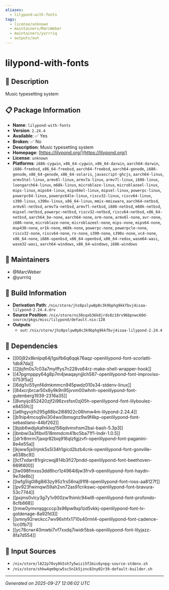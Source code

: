 ```yaml
---
aliases:
  - lilypond-with-fonts
tags:
  - license/unknown
  - maintainers/MarcWeber
  - maintainers/yurrriq
  - outputs/out
---
```


# lilypond-with-fonts

## 📝 Description

Music typesetting system

## 📋 Package Information

- **Name**: `lilypond-with-fonts`
- **Version**: `2.24.4`
- **Available**: ✅ Yes
- **Broken**: ✅ No
- **Description**: Music typesetting system
- **Homepage**: [https://lilypond.org/](https://lilypond.org/)
- **License**: `unknown`
- **Platforms**: `i686-cygwin`, `x86_64-cygwin`, `x86_64-darwin`, `aarch64-darwin`, `i686-freebsd`, `x86_64-freebsd`, `aarch64-freebsd`, `aarch64-genode`, `i686-genode`, `x86_64-genode`, `x86_64-solaris`, `javascript-ghcjs`, `aarch64-linux`, `armv5tel-linux`, `armv6l-linux`, `armv7a-linux`, `armv7l-linux`, `i686-linux`, `loongarch64-linux`, `m68k-linux`, `microblaze-linux`, `microblazeel-linux`, `mips-linux`, `mips64-linux`, `mips64el-linux`, `mipsel-linux`, `powerpc-linux`, `powerpc64-linux`, `powerpc64le-linux`, `riscv32-linux`, `riscv64-linux`, `s390-linux`, `s390x-linux`, `x86_64-linux`, `mmix-mmixware`, `aarch64-netbsd`, `armv6l-netbsd`, `armv7a-netbsd`, `armv7l-netbsd`, `i686-netbsd`, `m68k-netbsd`, `mipsel-netbsd`, `powerpc-netbsd`, `riscv32-netbsd`, `riscv64-netbsd`, `x86_64-netbsd`, `aarch64_be-none`, `aarch64-none`, `arm-none`, `armv6l-none`, `avr-none`, `i686-none`, `microblaze-none`, `microblazeel-none`, `mips-none`, `mips64-none`, `msp430-none`, `or1k-none`, `m68k-none`, `powerpc-none`, `powerpcle-none`, `riscv32-none`, `riscv64-none`, `rx-none`, `s390-none`, `s390x-none`, `vc4-none`, `x86_64-none`, `i686-openbsd`, `x86_64-openbsd`, `x86_64-redox`, `wasm64-wasi`, `wasm32-wasi`, `aarch64-windows`, `x86_64-windows`, `i686-windows`
## 👥 Maintainers

- @MarcWeber
- @yurrriq


## 🔧 Build Information

- **Derivation Path**: `/nix/store/jhz8pslyw0p0c3k9bphg9kkfbvj4isaa-lilypond-2.24.4.drv`
- **Source Position**: `/nix/store/ns30sqxb36k8jrds8z18rv96bpnwc60d-source/pkgs/misc/lilypond/default.nix:128`
- **Outputs**:
  - `out`:  `/nix/store/jhz8pslyw0p0c3k9bphg9kkfbvj4isaa-lilypond-2.24.4`

## 🔗 Dependencies

- [[00j92x8knlpq64j1gsifb6q6qqk76aqz-openlilypond-font-scorlatti-1db87da]]
- [[2jbjfm0s7c03a7mylffys7n228vs64rz-make-shell-wrapper-hook]]
- [[47pgmpppy64g8p7m4jwaqaynjjlch567-openlilypond-font-improviso-0753f5a]]
- [[6dg1vi55ynf4dmkmmcn945pwdz010s34-stdenv-linux]]
- [[84xcrjbrcar50x8y9k9n95jvvm00whnh-openlilypond-font-gutenberg1939-2316a35]]
- [[8vnyijc852420zjf2i96zvsfsn0zj05h-openlilypond-font-lilyboulez-e8455fc]]
- [[a6hgyvjrh295g68bx2l68922c06hmw4m-lilypond-2.24.4]]
- [[b1hip4mcsq9xi304wx0bmsgnz9w9f4kp-openlilypond-font-sebastiano-44bf262]]
- [[bjsb6wdjykafnkixq156qdvmxhsm2bai-bash-5.3p3]]
- [[bnbwi3a3fibvl518mmdcm41bc5ba71f1-lndir-1.0.5]]
- [[dr1r8mrm7jaxqr82biq916qlzfgjzvfi-openlilypond-font-paganini-8e4e55a]]
- [[kjww5js0rjmk5s5l34h1gicd2bzb4cnk-openlilypond-font-gonville-a638bc9]]
- [[lcf7xdarr81rgircwqj814b3fi27pndd-openlilypond-font-beethoven-669f400]]
- [[lw098fmxss3dd6hcr1z4964i6jw3frv9-openlilypond-font-haydn-9e7de8b]]
- [[lwfg5lg0l8g8i63zy95z1rs56naj91f8-openlilypond-font-ross-aa8127f]]
- [[pv923fwimqwi59ah2vn72as91crikswc-openlilypond-font-bravura-53c7744]]
- [[pxjms0vlcy3g7y1v900zw1himlc94wl6-openlilypond-font-profondo-8cfb668]]
- [[rmw0ymvrqqgcccp3s96pw9xp1zd5vkkj-openlilypond-font-lv-goldenage-8a92fd3]]
- [[smny92rwckcc7wv96xhfx1710s40rml4-openlilypond-font-cadence-1cc0fb7]]
- [[yc78crwr40mwbi7vf7xxdq7iwidr5bsk-openlilypond-font-lilyjazz-8fa7d554]]

## 📁 Input Sources

- `/nix/store/l622p70vy8k5sh7y5wizi5f2mic6ynpg-source-stdenv.sh`
- `/nix/store/shkw4qm9qcw5sc5n1k5jznc83ny02r39-default-builder.sh`

---
*Generated on 2025-09-27 12:06:02 UTC*
